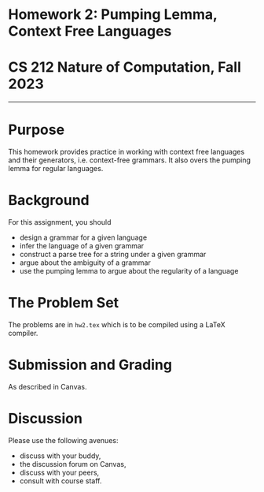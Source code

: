 # Homework 2: Pumping Lemma, Context Free Languages
# CS 212 Nature of Computation, Fall 2023

---

# Purpose

This homework provides practice in working with context free languages and their generators, i.e. context-free grammars. It also overs the pumping lemma for regular languages.

# Background

For this assignment, you should
- design a grammar for a given language
- infer the language of a given grammar
- construct a parse tree for a string under a given grammar
- argue about the ambiguity of a grammar
- use the pumping lemma to argue about the regularity of a language

# The Problem Set

The problems are in `hw2.tex` which is to be compiled using a LaTeX compiler.

# Submission and Grading

As described in Canvas.

# Discussion

Please use the following avenues:

- discuss with your buddy,
- the discussion forum on Canvas,
- discuss with your peers,
- consult with course staff.
